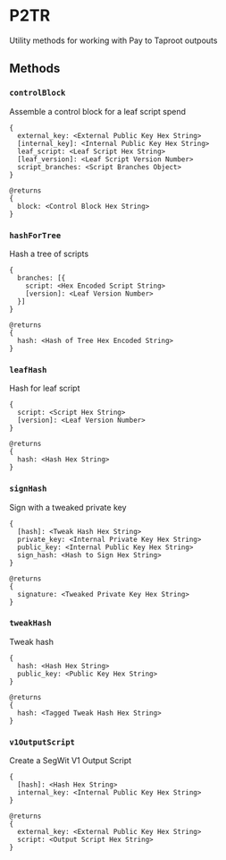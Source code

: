 # P2TR

Utility methods for working with Pay to Taproot outpouts

## Methods

### `controlBlock`

Assemble a control block for a leaf script spend

    {
      external_key: <External Public Key Hex String>
      [internal_key]: <Internal Public Key Hex String>
      leaf_script: <Leaf Script Hex String>
      [leaf_version]: <Leaf Script Version Number>
      script_branches: <Script Branches Object>
    }

    @returns
    {
      block: <Control Block Hex String>
    }

### `hashForTree`

Hash a tree of scripts

    {
      branches: [{
        script: <Hex Encoded Script String>
        [version]: <Leaf Version Number>
      }]
    }

    @returns
    {
      hash: <Hash of Tree Hex Encoded String>
    }

### `leafHash`

Hash for leaf script

    {
      script: <Script Hex String>
      [version]: <Leaf Version Number>
    }

    @returns
    {
      hash: <Hash Hex String>
    }

### `signHash`

Sign with a tweaked private key

    {
      [hash]: <Tweak Hash Hex String>
      private_key: <Internal Private Key Hex String>
      public_key: <Internal Public Key Hex String>
      sign_hash: <Hash to Sign Hex String>
    }

    @returns
    {
      signature: <Tweaked Private Key Hex String>
    }

### `tweakHash`

Tweak hash

    {
      hash: <Hash Hex String>
      public_key: <Public Key Hex String>
    }

    @returns
    {
      hash: <Tagged Tweak Hash Hex String>
    }

### `v1OutputScript`

Create a SegWit V1 Output Script

    {
      [hash]: <Hash Hex String>
      internal_key: <Internal Public Key Hex String>
    }

    @returns
    {
      external_key: <External Public Key Hex String>
      script: <Output Script Hex String>
    }

